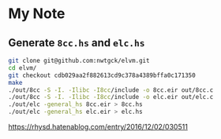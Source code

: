 # My Note

## Generate `8cc.hs` and `elc.hs`

```bash
git clone git@github.com:nwtgck/elvm.git
cd elvm/
git checkout cdb029aa2f882613cd9c378a4389bffa0c171350
make
./out/8cc -S -I. -Ilibc -I8cc/include -o 8cc.eir out/8cc.c
./out/8cc -S -I. -Ilibc -I8cc/include -o elc.eir out/elc.c
./out/elc -general_hs 8cc.eir > 8cc.hs
./out/elc -general_hs elc.eir > elc.hs
```
<https://rhysd.hatenablog.com/entry/2016/12/02/030511>
